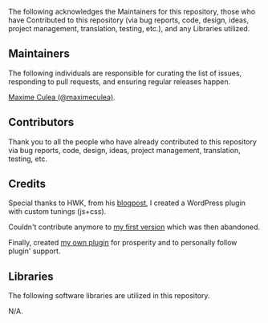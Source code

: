 The following acknowledges the Maintainers for this repository, those who have Contributed to this repository (via bug reports, code, design, ideas, project management, translation, testing, etc.), and any Libraries utilized.

## Maintainers

The following individuals are responsible for curating the list of issues, responding to pull requests, and ensuring regular releases happen.

[Maxime Culea (@maximeculea)](https://github.com/MaximeCulea).

## Contributors

Thank you to all the people who have already contributed to this repository via bug reports, code, design, ideas, project management, translation, testing, etc.

## Credits

Special thanks to HWK, from his [blogpost](https://hwk.fr/blog/acf-transformer-la-selection-des-layouts-du-contenu-flexible-en-modal), I created a WordPress plugin with custom tunings (js+css).

Couldn't contribute anymore to [my first version](https://wordpress.org/plugins/bea-beautiful-flexible/) which was then abandoned.

Finally, created [my own plugin](https://wordpress.org/plugins/acf-beautiful-flexible) for prosperity and to personally follow plugin' support.

## Libraries

The following software libraries are utilized in this repository.

N/A.
